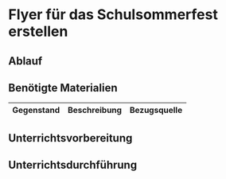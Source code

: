 # Flyer für das Schulsommerfest erstellen

## Ablauf

## Benötigte Materialien

| Gegenstand | Beschreibung | Bezugsquelle |
|---------------------|-------------------------------------|-------------------------------------|

## Unterrichtsvorbereitung

## Unterrichtsdurchführung